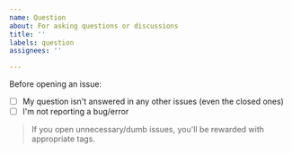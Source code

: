 ```yaml
---
name: Question
about: For asking questions or discussions
title: ''
labels: question
assignees: ''

---
```


Before opening an issue:
- [ ] My question isn't answered in any other issues (even the closed ones)
- [ ] I'm not reporting a bug/error

> If you open unnecessary/dumb issues, you'll be rewarded with appropriate tags.